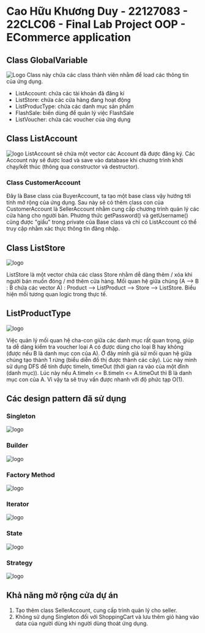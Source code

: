# Cao Hữu Khương Duy - 22127083 - 22CLC06 - Final Lab Project OOP - ECommerce application
## Class GlobalVariable
![Logo](https://media.discordapp.net/attachments/1097989918694842403/1186254974884253796/GlobalVariable.png?ex=65929509&is=65802009&hm=38767928f8f4f195d72fc9defc0a54eb68bd5b0b1b2027a398b2b1368549d97c&=&format=webp&quality=lossless&width=1432&height=432)
Class này chứa các class thành viên nhằm để load các thông tin của ứng dụng.
- ListAccount: chứa các tài khoản đã đăng kí
- ListStore: chứa các cửa hàng đang hoạt động
- ListProducType: chứa các danh mục sản phẩm
- FlashSale: biến dùng để quản lý việc FlashSale 
- ListVoucher: chứa các voucher của ứng dụng
## Class ListAccount
![logo](https://media.discordapp.net/attachments/1097989918694842403/1186255002621202513/listAccount.png?ex=65929510&is=65802010&hm=186a2c0842e41fe60a095e29e3f4d7fe3b27e82764d684434963960a1e9f1b03&=&format=webp&quality=lossless&width=942&height=698)
ListAccount sẽ chứa một vector các Account đã được đăng ký. Các Account này sẽ được load và save vào database khi chương trình khởi chạy/kết thúc (thông qua constructor và destructor).
### Class CustomerAccount
Đây là Base class của BuyerAccount, ta tạo một base class vậy hướng tới tính mở rộng của ứng dụng. Sau này sẽ có thêm class con của CustomerAccount là SellerAccount nhằm cung cấp chương trình quản lý các cửa hàng cho người bán. 
Phương thức getPassword() và getUsername() cũng được "giấu" trong private của Base class và chỉ có ListAccount có thể truy cập nhằm xác thực thông tin đăng nhập.
## Class ListStore
![logo](https://media.discordapp.net/attachments/1097989918694842403/1186254975563739136/ListStore.png?ex=65929509&is=65802009&hm=c363987b064e970a9cf9dcb1c467e636519b916697ce8c44eb9cc3e04752f9f4&=&format=webp&quality=lossless&width=336&height=698)

ListStore là một vector chứa các class Store nhằm dễ dàng thêm / xóa khi người bán muốn đóng / mở thêm cửa hàng.
Mối quan hệ giữa chúng (A --> B : B chứa các vector A) : Product --> ListProduct --> Store --> ListStore. Biểu hiện mối tương quan logic trong thực tế.

## ListProductType
![logo](https://media.discordapp.net/attachments/1097989918694842403/1186254976155140166/productType.png?ex=65929509&is=65802009&hm=caa1f08c82de3f44bfcc8084522aa94eac5630f63ba793a2461a27ccb62baad4&=&format=webp&quality=lossless&width=537&height=698)

Việc quản lý mối quan hệ cha-con giữa các danh mục rất quan trọng, giúp ta dễ dàng kiểm tra voucher loại A có được dùng cho loại B hay không (được nếu B là danh mục con của A). 
Ở đây mình giả sử mối quan hệ giữa chúng tạo thành 1 rừng (biểu diễn đồ thị được thành các cây). Lúc này mình sử dụng DFS để tính được timeIn, timeOut (thời gian ra vào của một đỉnh (danh mục)). Lúc này nếu A.timeIn <= B.timeIn <= A.timeOut thì B là danh mục con của A. Vì vậy ta sẽ truy vấn được nhanh với độ phức tạp O(1).

## Các design pattern đã sử dụng
### Singleton
![logo](https://media.discordapp.net/attachments/1097989918694842403/1186254976478097418/singleton.png?ex=65929509&is=65802009&hm=12892ad2fc7fb41b0d33c9d9852e27a3f6c5012398c158a6c4547964f6b7fbbe&=&format=webp&quality=lossless&width=707&height=523)
### Builder
![logo](https://cdn.discordapp.com/attachments/1097989918694842403/1186254649477574737/builder.png?ex=659294bb&is=65801fbb&hm=e91a223b753c045be8e8f7ee223c8b1362623c0caba1d7f1d3d261d783194227&)
### Factory Method
![logo](https://media.discordapp.net/attachments/1097989918694842403/1186254974364172298/factory.png?ex=65929509&is=65802009&hm=8fe63b8ac72e666f88e01bd7803ee9b8c850d2ff72bdf33e2a9b143a9a65ab99&=&format=webp&quality=lossless&width=1432&height=190)
### Iterator
![logo](https://media.discordapp.net/attachments/1097989918694842403/1186254975236587550/iterator.png?ex=65929509&is=65802009&hm=477e77fd0dc8bf7bd7e1deb650b254d8e1aa02808283d3872630e1b3aee557a0&=&format=webp&quality=lossless&width=878&height=222)
### State
![logo](https://media.discordapp.net/attachments/1097989918694842403/1186255002893828136/state.png?ex=65929510&is=65802010&hm=50148761ddacd2818aafd470d170824d666a1e56220ec87000262f18274d0284&=&format=webp&quality=lossless&width=975&height=698)
### Strategy
![logo](https://media.discordapp.net/attachments/1097989918694842403/1186254976763301978/strategy.png?ex=6592950a&is=6580200a&hm=fbe58297134e1807b5e35a3676fdc27e66a4b75583d0a676d280c27ad5009d2b&=&format=webp&quality=lossless&width=750&height=292)

## Khả năng mở rộng cửa dự án
1. Tạo thêm class SellerAccount, cung cấp trình quản lý cho seller.
2. Không sử dụng Singleton đối với ShoppingCart và lưu thêm giỏ hàng vào data của người dùng khi người dùng thoát ứng dụng.
